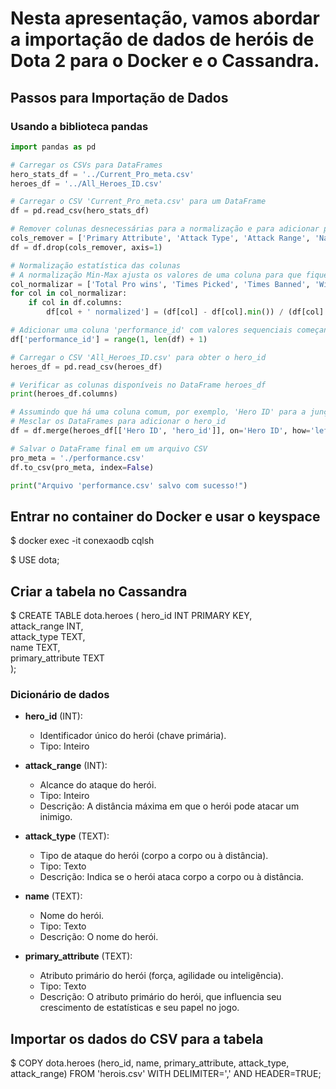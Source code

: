 # Nesta apresentação, vamos abordar a importação de dados de heróis de Dota 2 para o Docker e o Cassandra.

## Passos para Importação de Dados

### Usando a biblioteca pandas
```python
import pandas as pd

# Carregar os CSVs para DataFrames
hero_stats_df = '../Current_Pro_meta.csv'
heroes_df = '../All_Heroes_ID.csv'

# Carregar o CSV 'Current_Pro_meta.csv' para um DataFrame
df = pd.read_csv(hero_stats_df)

# Remover colunas desnecessárias para a normalização e para adicionar performance_id e hero_id
cols_remover = ['Primary Attribute', 'Attack Type', 'Attack Range', 'Name', 'Roles']
df = df.drop(cols_remover, axis=1)

# Normalização estatística das colunas
# A normalização Min-Max ajusta os valores de uma coluna para que fiquem em uma escala entre 0 e 1.
col_normalizar = ['Total Pro wins', 'Times Picked', 'Times Banned', 'Win Rate']
for col in col_normalizar:
    if col in df.columns:
        df[col + ' normalized'] = (df[col] - df[col].min()) / (df[col].max() - df[col].min())

# Adicionar uma coluna 'performance_id' com valores sequenciais começando em 1
df['performance_id'] = range(1, len(df) + 1)

# Carregar o CSV 'All_Heroes_ID.csv' para obter o hero_id
heroes_df = pd.read_csv(heroes_df)

# Verificar as colunas disponíveis no DataFrame heroes_df
print(heroes_df.columns)

# Assumindo que há uma coluna comum, por exemplo, 'Hero ID' para a junção
# Mesclar os DataFrames para adicionar o hero_id
df = df.merge(heroes_df[['Hero ID', 'hero_id']], on='Hero ID', how='left')

# Salvar o DataFrame final em um arquivo CSV
pro_meta = './performance.csv'
df.to_csv(pro_meta, index=False)

print("Arquivo 'performance.csv' salvo com sucesso!")

```


## Entrar no container do Docker e usar o keyspace


$ docker exec -it conexaodb cqlsh

$ USE dota;



## Criar a tabela no Cassandra

$ CREATE TABLE dota.heroes (
    hero_id INT PRIMARY KEY,<br/>
    attack_range INT,<br/>
    attack_type TEXT,<br/>
    name TEXT,<br/>
    primary_attribute TEXT<br/>
);
 

 ### Dicionário de dados

- **hero_id** (INT):
  - Identificador único do herói (chave primária).
  - Tipo: Inteiro

- **attack_range** (INT):
  - Alcance do ataque do herói.
  - Tipo: Inteiro
  - Descrição: A distância máxima em que o herói pode atacar um inimigo.

- **attack_type** (TEXT):
  - Tipo de ataque do herói (corpo a corpo ou à distância).
  - Tipo: Texto
  - Descrição: Indica se o herói ataca corpo a corpo ou à distância.

- **name** (TEXT):
  - Nome do herói.
  - Tipo: Texto
  - Descrição: O nome do herói.

- **primary_attribute** (TEXT):
  - Atributo primário do herói (força, agilidade ou inteligência).
  - Tipo: Texto
  - Descrição: O atributo primário do herói, que influencia seu crescimento de estatísticas e seu papel no jogo.


## Importar os dados do CSV para a tabela


$ COPY dota.heroes (hero_id, name, primary_attribute, attack_type, attack_range) FROM 'herois.csv' WITH DELIMITER=',' AND HEADER=TRUE;

```
